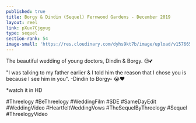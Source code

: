 ```yaml
---
published: true
title: Borgy & Dindin (Sequel) Fernwood Gardens - December 2019
layout: reel
link: pXux7Cjgyug
type: sequel
section-rank: 54
image-small: 'https://res.cloudinary.com/dyhs9kt7b/image/upload/v1576653567/Dindy_3-01a1.jpg'
---
```

The beautiful wedding of young doctors, Dindin & Borgy. 😍💕

"I was talking to my father earlier & I told him the reason that I chose you is because I see him in you". -Dindin to Borgy- 😭❤

*watch it in HD

#Threelogy #BeThreelogy #WeddingFilm #SDE #SameDayEdit #WeddingVideo #HeartfeltWeddingVows #TheSequelByThreelogy #Sequel #ThreelogyVideo
